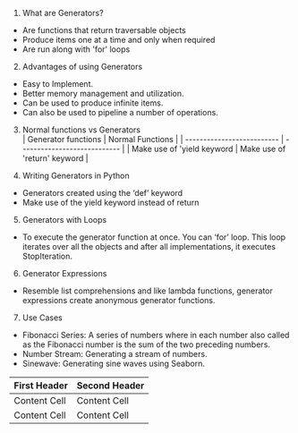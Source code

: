 1. What are Generators?
  * Are functions that return traversable objects
  * Produce items one at a time and only when required
  * Are run along with 'for' loops
  
  
2. Advantages of using Generators
  * Easy to Implement.
  * Better memory management and utilization.
  * Can be used to produce infinite items.
  * Can also be used to pipeline a number of operations.


3. Normal functions vs Generators\
| Generator functions        | Normal Functions             |
| -------------------------- | ---------------------------- |
| Make use of 'yield keyword | Make use of 'return' keyword |
  

4. Writing Generators in Python
  * Generators created using the ‘def’ keyword
  * Make use of the yield keyword instead of return


5. Generators with Loops
  * To execute the generator function at once. You can ‘for’ loop. This loop iterates over all the objects and after all implementations, it executes StopIteration.


6. Generator Expressions
  * Resemble list comprehensions and like lambda functions, generator expressions create anonymous generator functions.


7. Use Cases
  * Fibonacci Series: A series of numbers where in each number also called as the Fibonacci number is the sum of the two preceding numbers.
  * Number Stream: Generating a stream of numbers.
  * Sinewave: Generating sine waves using Seaborn.


| First Header  | Second Header |
| ------------- | ------------- |
| Content Cell  | Content Cell  |
| Content Cell  | Content Cell  |
